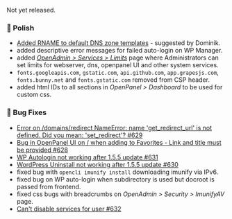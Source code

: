 Not yet released.

### 💅 Polish
- [Added RNAME to default DNS zone templates](/docs/admin/domains/dns_templates/#available-template-variables) - suggested by Dominik.
- added descriptive error messages for failed auto-login on WP Manager.
- added [*OpenAdmin > Services > Limits*](/docs/admin/services/limits) page where Administrators can set limits for webserver, dns, openpanel UI and other system services.
- `fonts.googleapis.com`, `gstatic.com`, `api.github.com`, `app.grapesjs.com`, `fonts.bunny.net` and `fonts.gstatic.com` removed from CSP header.
- added html IDs to all sections in *OpenPanel > Dashboard* to be used for custom css.

### 🐛 Bug Fixes
- [Error on /domains/redirect NameError: name 'get_redirect_url' is not defined. Did you mean: 'set_redirect'? #629](https://github.com/stefanpejcic/OpenPanel/issues/629)
- [Bug in OpenPanel UI on / when adding to Favorites - Link and title must be provided #628](https://github.com/stefanpejcic/OpenPanel/issues/628)
- [WP Autologin not working after 1.5.5 update #631](https://github.com/stefanpejcic/OpenPanel/issues/631)
- [WordPress Uninstall not working after 1.5.5 update #630](https://github.com/stefanpejcic/OpenPanel/issues/630)
- fixed bug with `opencli imunify install` downloading imunify via IPv6.
- fixed bug on WP auto-login when subdirectory is used but docroot is passed from frontend.
- fixed css bugs with breadcrumbs on *OpenAdmin > Security > ImunifyAV* page.
- [Can't disable services for user #632](https://github.com/stefanpejcic/OpenPanel/issues/632)
